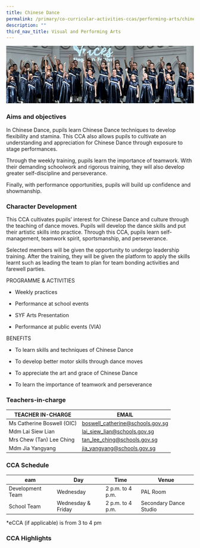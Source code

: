 ```yaml
---
title: Chinese Dance
permalink: /primary/co-curricular-activities-ccas/performing-arts/chinese-dance/
description: ""
third_nav_title: Visual and Performing Arts
---
```

![](/images/01%20Banner%20Photos/cca.jpg)

### **Aims and objectives** 
In Chinese Dance, pupils learn Chinese Dance techniques to develop flexibility and stamina. This CCA also allows pupils to cultivate an understanding and appreciation for Chinese Dance through exposure to stage performances.   

Through the weekly training, pupils learn the importance of teamwork. With their demanding schoolwork and rigorous training, they will also develop greater self-discipline and perseverance. 
  
Finally, with performance opportunities, pupils will build up confidence and showmanship.


### **Character Development**
This CCA cultivates pupils’ interest for Chinese Dance and culture through the teaching of dance moves. Pupils will develop the dance skills and put their artistic skills into practice. Through this CCA, pupils learn self-management, teamwork spirit, sportsmanship, and perseverance. 

  
Selected members will be given the opportunity to undergo leadership training. After the training, they will be given the platform to apply the skills learnt such as leading the team to plan for team bonding activities and farewell parties.
  
PROGRAMME & ACTIVITIES

*   Weekly practices
    
*   Performance at school events
    
*   SYF Arts Presentation
    
*   Performance at public events (VIA)
  
BENEFITS 

*   To learn skills and techniques of Chinese Dance
    
*   To develop better motor skills through dance moves
    
*   To appreciate the art and grace of Chinese Dance
    
*   To learn the importance of teamwork and perseverance

### **Teachers-in-charge**  

| TEACHER IN-CHARGE | EMAIL |
| --- | --- |
| Ms Catherine Boswell (OIC) | boswell_catherine@schools.gov.sg |
| Mdm Lai Siew Lian | lai_siew_lian@schools.gov.sg |
| Mrs Chew (Tan) Lee Ching | tan_lee_ching@schools.gov.sg |
| Mdm Jia Yangyang  | jia_yangyang@schools.gov.sg |


### **CCA Schedule**

| eam | Day | Time | Venue |
| --- | --- | --- | --- |
| Development Team | Wednesday | 2 p.m. to 4 p.m. | PAL Room |
| School Team | Wednesday & Friday | 2 p.m. to 4 p.m. | Secondary Dance Studio |

\*eCCA (if applicable) is from 3 to 4 pm

### **CCA Highlights**

